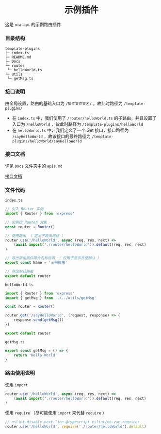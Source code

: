 <h1 align="center">示例插件</h1>

这是 `nia-api` 的示例路由插件

### 目录结构

```
template-plugins
├─ index.ts
├─ README.md
├─ Docs
└─ router
 └─ helloWorld.ts
└─ utils
 └─ getMsg.ts
```

### 接口说明

由全局设置，路由的基础入口为 `/插件文件夹名/` ，故此时路径为 `/template-plugins/`

-   在 `index.ts` 中，我们使用了 `/router/helloWorld.ts` 的子路由，并且设置了入口为 `/helloWorld` ，故此时路径为 `/template-plugins/helloWorld`
-   在 `helloWorld.ts` 中，我们定义了一个 Get 接口，接口路径为 `/sayHelloWorld` ，故该接口的最终路径为 `/template-plugins/helloWorld/sayHelloWorld`

### 接口文档

详见 `Docs` 文件夹中的 `apis.md`

[接口文档](https://github.com/nia-api/template-plugins/tree/main/Docs)

### 文件代码

`index.ts`

```typescript
// 引入 Router 实例
import { Router } from 'express'

// 实例化 Router 对象
const router = Router()

// 使用路由 （ 定义子路由路径 ）
router.use('/helloWorld', async (req, res, next) =>
    (await import('./router/helloWorld')).default(req, res, next)
)

// 导出路由插件简介名称说明 （ 仅用于显示方便辨认 ）
export const Name = '示例模块'

// 导出默认路由
export default router
```

`helloWorld.ts`

```typescript
import { Router } from 'express'
import { getMsg } from './../utils/getMsg'

const router = Router()

router.get('/sayHelloWorld', (request, response) => {
    response.send(getMsg())
})

export default router
```

`getMsg.ts`

```typescript
export const getMsg = () => {
    return 'Hello World'
}
```

### 路由使用说明

使用 `import`

```typescript
router.use('/helloWorld', async (req, res, next) =>
    (await import('./router/helloWorld')).default(req, res, next)
)
```

使用 `require` （尽可能使用 `import` 来代替 `require` ）

```typescript
// eslint-disable-next-line @typescript-eslint/no-var-requires
router.use('/helloWorld', require('./router/helloWorld').default)
```
